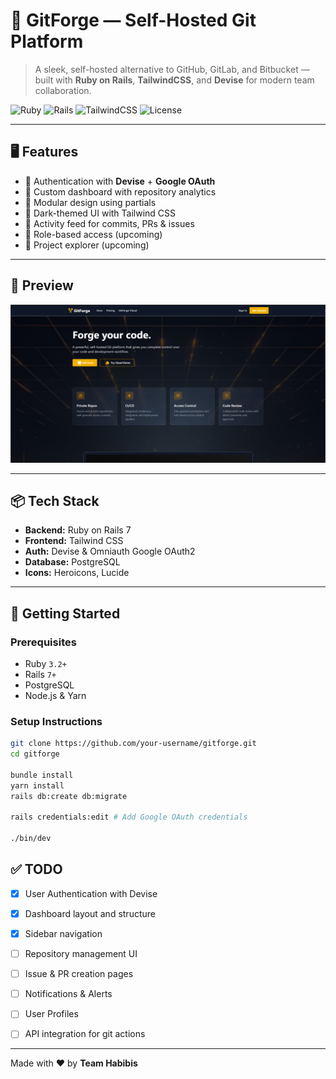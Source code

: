 # 🚀 GitForge — Self-Hosted Git Platform

> A sleek, self-hosted alternative to GitHub, GitLab, and Bitbucket — built with **Ruby on Rails**, **TailwindCSS**, and **Devise** for modern team collaboration.

![Ruby](https://img.shields.io/badge/Ruby-3.2.2-red?logo=ruby)
![Rails](https://img.shields.io/badge/Rails-7.1.0-red?logo=rubyonrails)
![TailwindCSS](https://img.shields.io/badge/TailwindCSS-3.x-blue?logo=tailwindcss)
![License](https://img.shields.io/badge/License-MIT-green.svg)

---

## 🖥️ Features

- 🔐 Authentication with **Devise** + **Google OAuth**
- 🧭 Custom dashboard with repository analytics
- 🧩 Modular design using partials
- 🎨 Dark-themed UI with Tailwind CSS
- 🔄 Activity feed for commits, PRs & issues
- 💼 Role-based access (upcoming)
- 📂 Project explorer (upcoming)

---

## 📸 Preview

![Dashboard Screenshot](./screenshots/HomePage.png)

---

## 📦 Tech Stack

- **Backend:** Ruby on Rails 7
- **Frontend:** Tailwind CSS
- **Auth:** Devise & Omniauth Google OAuth2
- **Database:** PostgreSQL
- **Icons:** Heroicons, Lucide

---

## 🚀 Getting Started

### Prerequisites

- Ruby `3.2+`
- Rails `7+`
- PostgreSQL
- Node.js & Yarn

### Setup Instructions

```bash
git clone https://github.com/your-username/gitforge.git
cd gitforge

bundle install
yarn install
rails db:create db:migrate

rails credentials:edit # Add Google OAuth credentials

./bin/dev
```

## ✅ TODO
- [x] User Authentication with Devise

- [x] Dashboard layout and structure

- [x] Sidebar navigation

- [ ] Repository management UI

- [ ] Issue & PR creation pages

- [ ] Notifications & Alerts

- [ ] User Profiles

- [ ] API integration for git actions

---

Made with ❤️ by **Team Habibis**